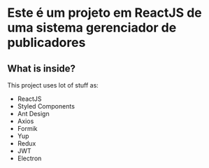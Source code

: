 # Este é um projeto em ReactJS de uma sistema gerenciador de publicadores

## What is inside?

This project uses lot of stuff as:

- ReactJS
- Styled Components
- Ant Design
- Axios
- Formik
- Yup
- Redux
- JWT
- Electron
